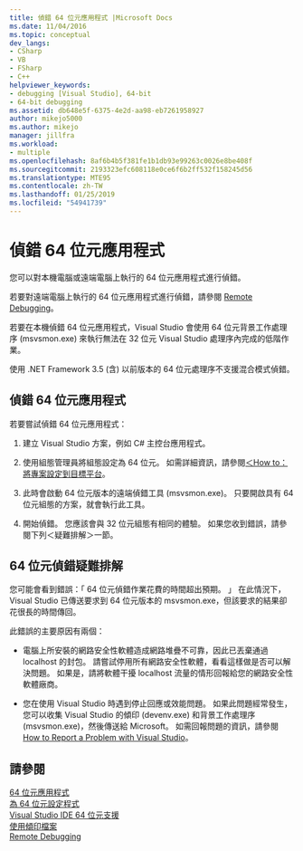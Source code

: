 ```yaml
---
title: 偵錯 64 位元應用程式 |Microsoft Docs
ms.date: 11/04/2016
ms.topic: conceptual
dev_langs:
- CSharp
- VB
- FSharp
- C++
helpviewer_keywords:
- debugging [Visual Studio], 64-bit
- 64-bit debugging
ms.assetid: db648e5f-6375-4e2d-aa98-eb7261958927
author: mikejo5000
ms.author: mikejo
manager: jillfra
ms.workload:
- multiple
ms.openlocfilehash: 8af6b4b5f381fe1b1db93e99263c0026e8be408f
ms.sourcegitcommit: 2193323efc608118e0ce6f6b2ff532f158245d56
ms.translationtype: MTE95
ms.contentlocale: zh-TW
ms.lasthandoff: 01/25/2019
ms.locfileid: "54941739"
---
```

# <a name="debug-64-bit-applications"></a>偵錯 64 位元應用程式
您可以對本機電腦或遠端電腦上執行的 64 位元應用程式進行偵錯。  
  
 若要對遠端電腦上執行的 64 位元應用程式進行偵錯，請參閱 [Remote Debugging](../debugger/remote-debugging.md)。  
  
 若要在本機偵錯 64 位元應用程式，Visual Studio 會使用 64 位元背景工作處理序 (msvsmon.exe) 來執行無法在 32 位元 Visual Studio 處理序內完成的低階作業。  
  
 使用 .NET Framework 3.5 (含) 以前版本的 64 位元處理序不支援混合模式偵錯。  
  
## <a name="debug-a-64-bit-application"></a>偵錯 64 位元應用程式  
 若要嘗試偵錯 64 位元應用程式：  
  
1.  建立 Visual Studio 方案，例如 C# 主控台應用程式。  
  
2.  使用組態管理員將組態設定為 64 位元。 如需詳細資訊，請參閱[＜How to：將專案設定到目標平台](../ide/how-to-configure-projects-to-target-platforms.md)。  
  
3.  此時會啟動 64 位元版本的遠端偵錯工具 (msvsmon.exe)。 只要開啟具有 64 位元組態的方案，就會執行此工具。  
  
4.  開始偵錯。 您應該會與 32 位元組態有相同的體驗。 如果您收到錯誤，請參閱下列＜疑難排解＞一節。  
  
## <a name="troubleshooting-64-bit-debugging"></a>64 位元偵錯疑難排解  
 您可能會看到錯誤：「 64 位元偵錯作業花費的時間超出預期。 」 在此情況下，Visual Studio 已傳送要求到 64 位元版本的 msvsmon.exe，但該要求的結果卻花很長的時間傳回。  
  
 此錯誤的主要原因有兩個：  
  
-   電腦上所安裝的網路安全性軟體造成網路堆疊不可靠，因此已丟棄通過 localhost 的封包。 請嘗試停用所有網路安全性軟體，看看這樣做是否可以解決問題。 如果是，請將軟體干擾 localhost 流量的情形回報給您的網路安全性軟體廠商。  
  
-   您在使用 Visual Studio 時遇到停止回應或效能問題。 如果此問題經常發生，您可以收集 Visual Studio 的傾印 (devenv.exe) 和背景工作處理序 (msvsmon.exe)，然後傳送給 Microsoft。 如需回報問題的資訊，請參閱 [How to Report a Problem with Visual Studio](../ide/How-to-Report-a-Problem-with-Visual-Studio-2017.md)。
  
## <a name="see-also"></a>請參閱  
 [64 位元應用程式](https://docs.microsoft.com/dotnet/framework/64-bit-apps)   
 [為 64 位元設定程式](/cpp/build/configuring-programs-for-64-bit-visual-cpp)   
 [Visual Studio IDE 64 位元支援](../ide/visual-studio-ide-64-bit-support.md)   
 [使用傾印檔案](../debugger/using-dump-files.md)   
 [Remote Debugging](../debugger/remote-debugging.md)